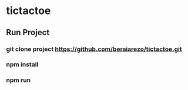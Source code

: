 # tictactoe

## Run Project
### git clone project https://github.com/beraiarezo/tictactoe.git
### npm install
### npm run
